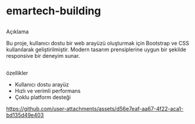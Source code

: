# emartech-building
##
Açıklama

Bu proje, kullanıcı dostu bir web arayüzü oluşturmak için Bootstrap ve CSS kullanılarak geliştirilmiştir. Modern tasarım prensiplerine uygun bir şekilde responsive bir deneyim sunar.

##
özellikler
- Kullanıcı dostu arayüz
- Hızlı ve verimli performans
- Çoklu platform desteği
  


https://github.com/user-attachments/assets/d56e7eaf-aa67-4f22-aca1-bd135d49e403

